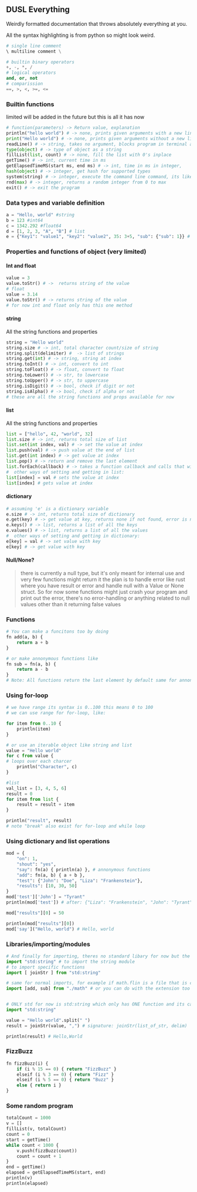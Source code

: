 ## DUSL Everything
Weirdly formatted documentation that throws absolutely everything at you.

All the syntax highlighting is from python so might look weird.

```python
# single line comment
\ multiline comment \

# builtin binary operators
+, -, *, /
# logical operators
and, or, not
# comparission
==, >, <, >=, <=
```

### Builtin functions
limited will be added in the future but this is all it has now
```py
# function(parameters) -> Return value, explanation
println("hello world") # -> none, prints given arguments with a new line
print("Hello world") # -> none, prints given arguments without a new line
readLine() # -> string, takes no argument, blocks program in terminal and takes user input untill enter is pressed and returns it
type(object) # -> type of object as a string
fillList(list, count) # -> none, fill the list with 0's inplace
getTime() # -> int, current time in ms
getElapsedTimeMS(start ms, end ms) # -> int, time in ms in integer,
hash(object) # -> integer, get hash for supported types
system(string) # -> integer, execute the command line command, its like C's "system" function
rnd(max) # -> integer, returns a random integer from 0 to max
exit() # -> exit the program
```

### Data types and variable definition
```python
a = "Hello, world" #string
b = 123 #int64
c = 1342.292 #float64
d = [1, 2, 3, "A", "B"] # list
e = {"Key1": "value1", "key2": "value2", 35: 3+5, "sub": {"sub": 1}} # dictionary
```

### Properties and functions of object (very limited)

#### Int and float
```python
value = 3
value.toStr() # ->  returns string of the value
# float
value = 3.14
value.toStr() # -> returns string of the value
# for now int and float only has this one method
```

#### string
All the string functions and properties
```python
string = "Hello world"
string.size # -> int, total character count/size of string
string.split(delimiter) #  -> list of strings
string.get(int) # -> string, string at index
string.toInt() # -> int, convert to int
string.toFloat() # -> float, convert to float
string.toLower() # -> str, to lowercase
string.toUpper() # -> str, to uppercase
string.isDigit() # -> bool, check if digit or not
string.isAlpha() # -> bool, check if alpha or not
# these are all the string functions and props available for now
```

#### list 
All the string functions and properties
```python
list = ["hello", 42, "world", 32]
list.size # -> int, returns total size of list
list.set(int index, val) # -> set the value at index
list.push(val) # -> push value at the end of list
list.get(int index) # -> get value at index
list.pop() # -> return and remove the last element
list.forEach(callback) # -> takes a function callback and calls that with the current iteration of item
#  other ways of setting and getting in list:
list[index] = val # sets the value at index
list[index] # gets value at index
```

#### dictionary
```python
# assuming 'e' is a dictionary variable
e.size # -> int, returns total size of dictionary
e.get(key) # -> get value at key, returns none if not found, error is not raised
e.keys() # -> list, returns a list of all the keys
e.values() # -> list, returns a list of all the values
#  other ways of setting and getting in dictionary:
e[key] = val # -> set value with key
e[key] # -> get value with key
```

#### Null/None?
> there is currently a null type, but it's only meant for internal use and very few functions might return it
the plan is to handle error like rust where you have result or error and handle null with a Value or None struct.
> So for now some functions might just crash your program and print out the error, there's no error-handling or anything related to null values 
> other than it returning false values
> 
### Functions
```py
# You can make a funcitons too by doing
fn add(a, b) {
    return a + b
}

# or make annonymous functions like
fn sub = fn(a, b) {
    return a - b
}
# Note: All functions return the last element by default same for annonymous functions
```

###  Using for-loop
```py
# we have range its syntax is 0..100 this means 0 to 100
# we can use range for for-loop, like:

for item from 0..10 {
    println(item)
}

# or use an iterable object like string and list
value = "Hello world"
for c from value {
# loops over each charcer
    println("Character", c)
}

#list
val_list = [3, 4, 5, 6]
result = 0
for item from list {
    result = result + item
}

println("result", result)
# note "break" also exist for for-loop and while loop
```

### Using dictionary and list operations
```py
mod = {
    "on": 1,
    "shout": "yes",
    "say": fn(a) { println(a) }, # annonymous functions
    "add": fn(a, b) { a + b },
    "test": {"John": "Doe", "Liza": "Frankenstein"},
    "results": [10, 30, 50]
}
mod['test']['John'] = "Tyrant"
println(mod['test']) # after: {"Liza": "Frankenstein", "John": "Tyrant", }

mod["results"][0] = 50

println(mod["results"][0])
mod['say']("Hello, world") # Hello, world
```

### Libraries/importing/modules
```py
# And finally for importing, theres no standard libary for now but the current "stanard lib" can be imported like:
import "std:string" # to import the string module
# to import specific functions
import [ joinStr ] from "std:string"

# same for normal imports, for example if math.flin is a file that is created in relative path and has "add" and "sub" method deifned, we can do:
import [add, sub] from "./math" # or you can do with the extension too like "./math.flin"


# ONLY std for now is std:string which only has ONE function and its called joinStr and can be used like:
import "std:string"

value = "Hello world".split(" ")
result = joinStr(value, ",") # signature: joinStr(list_of_str, delim)

println(result) # Hello,World
```

### FizzBuzz
````py
fn fizzBuzz(i) {
    if (i % 15 == 0) { return "FizzBuzz" }
    elseif (i % 3 == 0) { return "Fizz" }
    elseif (i % 5 == 0) { return "Buzz" }
    else { return i }
}
````

### Some random program
```py
totalCount = 1000
v = []
fillList(v, totalCount)
count = 0
start = getTime()
while count < 1000 {
    v.push(fizzBuzz(count))
    count = count + 1
}
end = getTime()
elapsed = getElapsedTimeMS(start, end)
println(v)
println(elapsed)
```